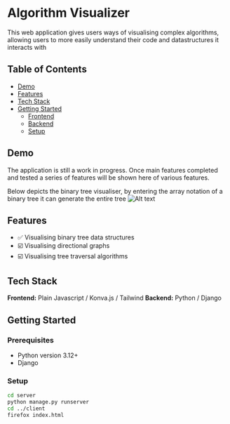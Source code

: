 
# Algorithm Visualizer

This web application gives users ways of visualising complex algorithms, allowing users to more easily understand their code and datastructures it interacts with

## Table of Contents

- [Demo](#demo)
- [Features](#features)
- [Tech Stack](#tech-stack)
- [Getting Started](#getting-started)
  - [Frontend](#frontend)
  - [Backend](#backend)
   - [Setup](#setup)


## Demo

The application is still a work in progress. Once main features completed and tested a series of features will be shown here of various features.

Below depicts the binary tree visualiser, by entering the array notation of a binary tree it can generate the entire tree
![Alt text](https://media3.giphy.com/media/v1.Y2lkPTc5MGI3NjExOXZhMnl4aXR6Y3VseXQxam52ZXI5cHU2MTA3eXNwcHBtYWNjczU4dyZlcD12MV9pbnRlcm5hbF9naWZfYnlfaWQmY3Q9Zw/LDOLtgSRZfXV6nlc1V/giphy.gif)

## Features

- ✅ Visualising binary tree data structures
- ☑️ Visualising directional graphs
- ☑️ Visualising tree traversal algorithms

## Tech Stack

**Frontend:** Plain Javascript / Konva.js / Tailwind
**Backend:** Python / Django 

## Getting Started

### Prerequisites
- Python version 3.12+
- Django

### Setup

```bash
cd server
python manage.py runserver
cd ../client
firefox index.html
